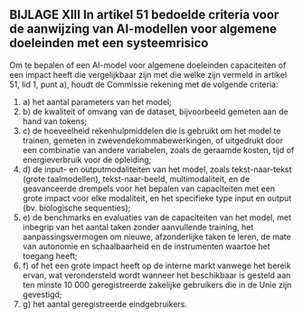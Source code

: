 ## BIJLAGE XIII In artikel 51 bedoelde criteria voor de aanwijzing van AI-modellen voor algemene doeleinden met een systeemrisico

Om te bepalen of een AI-model voor algemene doeleinden capaciteiten of een impact heeft die vergelijkbaar zijn met die welke zijn vermeld in artikel 51, lid 1, punt a), houdt de Commissie rekening met de volgende criteria:

1. a) het aantal parameters van het model;
2. b) de kwaliteit of omvang van de dataset, bijvoorbeeld gemeten aan de hand van tokens;
3. c) de hoeveelheid rekenhulpmiddelen die is gebruikt om het model te trainen, gemeten in zwevendekommabewerkingen, of uitgedrukt door een combinatie van andere variabelen, zoals de geraamde kosten, tijd of energieverbruik voor de opleiding;
4. d) de input- en outputmodaliteiten van het model, zoals tekst-naar-tekst (grote taalmodellen), tekst-naar-beeld, multimodaliteit, en de geavanceerde drempels voor het bepalen van capaciteiten met een grote impact voor elke modaliteit, en het specifieke type input en output (bv. biologische sequenties);
5. e) de benchmarks en evaluaties van de capaciteiten van het model, met inbegrip van het aantal taken zonder aanvullende training, het aanpassingsvermogen om nieuwe, afzonderlijke taken te leren, de mate van autonomie en schaalbaarheid en de instrumenten waartoe het toegang heeft;
6. f) of het een grote impact heeft op de interne markt vanwege het bereik ervan, wat verondersteld wordt wanneer het beschikbaar is gesteld aan ten minste 10 000 geregistreerde zakelijke gebruikers die in de Unie zijn gevestigd;
7. g) het aantal geregistreerde eindgebruikers.
